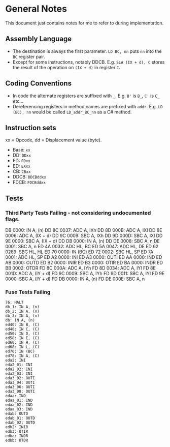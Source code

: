 ﻿# General Notes

This document just contains notes for me to refer to during implementation.

## Assembly Language

- The destination is always the first parameter. `LD BC, nn` puts `nn` into the `BC` register pair.
- Except for some instructions, notably DDCB. E.g. `SLA (IX + d), C` stores the result of the operation on `(IX + d)` in register `C`.

## Coding Conventions

- In code the alternate registers are suffixed with `_`. E.g. `B'` is `B_`, `C'` is `C_` etc...
- Dereferencing registers in method names are prefixed with `addr`. E.g. `LD (BC), nn` would be called `LD_addr_BC_nn` as a C# method.

## Instruction sets

xx = Opcode, dd = Displacement value (byte).

- Base: `xx`
- DD: `DDxx`
- FD: `FDxx`
- ED: `EXxx`
- CB: `CBxx`
- DDCB: `DDCBddxx`
- FDCB: `FDCBddxx`

## Tests

### Third Party Tests Failing - not considering undocumented flags.

DB 0000: IN A, (n)
DD 8C 0037: ADC A, IXh
DD 8D 000B: ADC A, IXl
DD 8E 0006: ADC A, (IX + d)
DD 9C 0009: SBC A, IXh
DD 9D 000D: SBC A, IXl
DD 9E 0000: SBC A, (IX + d)
DD DB 0000: IN A, (n)
DD DE 0008: SBC A, n
DE 0001: SBC A, n
ED 4A 0032: ADC HL, BC
ED 5A 0047: ADC HL, DE
ED 62 0289: SBC HL, HL
ED 70 0000: IN (BC)
ED 72 0002: SBC HL, SP
ED 7A 0001: ADC HL, SP
ED A2 0000: INI
ED A3 0000: OUTI
ED AA 0000: IND
ED AB 0000: OUTD
ED B2 0000: INIR
ED B3 0000: OTIR
ED BA 0000: INDR
ED BB 0002: OTDR
FD 8C 000A: ADC A, IYh
FD 8D 0034: ADC A, IYl
FD 8E 001D: ADC A, (IY + d)
FD 9C 0009: SBC A, IYh
FD 9D 0011: SBC A, IYl
FD 9E 0000: SBC A, (IY + d)
FD DB 0000: IN A, (n)
FD DE 000E: SBC A, n

### Fuse Tests Failing

```
76: HALT
db_1: IN A, (n)
db_2: IN A, (n)
db_3: IN A, (n)
db: IN A, (n)
ed40: IN B, (C)
ed48: IN C, (C)
ed50: IN D, (C)
ed58: IN E, (C)
ed60: IN H, (C)
ed68: IN L, (C)
ed70: IN (BC)
ed78: IN A, (C)
eda2: INI
eda2_01: INI
eda2_02: INI
eda2_03: INI
eda3_02: OUTI
eda3_04: OUTI
eda3_06: OUTI
eda3_08: OUTI
edaa: IND
edaa_01: IND
edaa_02: IND
edaa_03: IND
edab: OUTD
edab_01: OUTD
edab_02: OUTD
edb2: INIR
edb3: OTIR
edba: INDR
edbb: OTDR
```